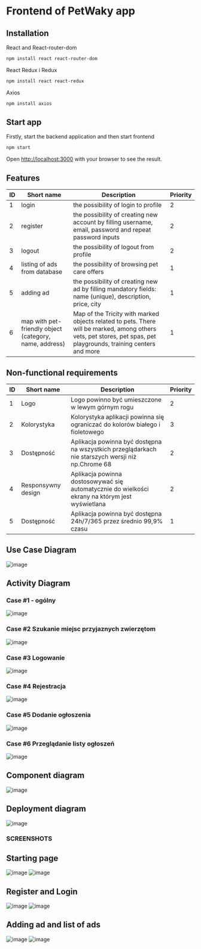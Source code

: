 # Frontend of PetWaky app

## Installation
React and React-router-dom
```bash
npm install react react-router-dom
```
React Redux i Redux
```bash
npm install react react-redux
```

Axios
```bash
npm install axios
```

## Start app
Firstly, start the backend application and then start frontend
```bash
npm start

```

Open [http://localhost:3000](http://localhost:3000) with your browser to see the result.

## Features


| ID | Short name | Description | Priority |
| --- | --- | --- | --- |
| 1 | login | the possibility of login to profile | 2 |
| 2 | register | the possibility of creating new account by filling username, email, password and repeat password inputs | 2 | 
| 3 | logout | the possibility of logout from profile | 2 |
| 4 | listing of ads from database | the possibility of browsing pet care offers | 1 |
| 5 | adding ad | the possibility of creating new ad by filling mandatory fields: name (unique), description, price, city | 1 | 
| 6 | map with pet-friendly object (category, name, address) | Map of the Tricity with marked objects related to pets. There will be marked, among others vets, pet stores, pet spas, pet playgrounds, training centers and more | 1 | 

## Non-functional requirements

| ID | Short name | Description | Priority |
| --- | --- | --- | --- |
| 1	| Logo | Logo powinno być umieszczone w lewym górnym rogu	| 2 |
| 2	| Kolorystyka	| Kolorystyka aplikacji powinna się ograniczać do kolorów białego i fioletowego	| 3 |
| 3	| Dostępność	| Aplikacja powinna być dostępna na wszystkich przeglądarkach nie starszych wersji niż np.Chrome 68	| 2 |
| 4	| Responsywny design	| Aplikacja powinna dostosowywać się automatycznie do wielkości ekrany na którym jest wyświetlana |	2 |
| 5	| Dostępność	| Aplikacja powinna być dostępna 24h/7/365 przez średnio 99,9% czasu |	1 |



## Use Case Diagram

![image](https://user-images.githubusercontent.com/48963185/119270518-4abdba00-bbfd-11eb-8c1d-5f0213f8f4fb.png)


## Activity Diagram

### Case #1 - ogólny
![image](https://user-images.githubusercontent.com/48963185/119256779-a28aff80-bbc2-11eb-97a6-b3570d47e101.png)

### Case #2 Szukanie miejsc przyjaznych zwierzętom
![image](https://user-images.githubusercontent.com/48963185/119269376-b00eac80-bbf7-11eb-80f8-f6fad2a11627.png)

### Case #3 Logowanie
![image](https://user-images.githubusercontent.com/48963185/119269889-40e68780-bbfa-11eb-9fbe-dad7d051de8c.png)

### Case #4 Rejestracja
![image](https://user-images.githubusercontent.com/48963185/119270875-337fcc00-bbff-11eb-8cd1-5b92df87b732.png)

### Case #5 Dodanie ogłoszenia
![image](https://user-images.githubusercontent.com/48963185/119270428-f31f4e80-bbfc-11eb-8f47-4840a8684399.png)

### Case #6 Przeglądanie listy ogłoszeń
![image](https://user-images.githubusercontent.com/48963185/119270978-b2750480-bbff-11eb-9205-9fbd731aed75.png)

## Component diagram
![image](https://user-images.githubusercontent.com/48963185/119469664-dd6a7000-bd47-11eb-98f6-437e6f345fa7.png)


## Deployment diagram
![image](https://user-images.githubusercontent.com/48963185/119271978-36c98680-bc04-11eb-91b8-b879d88cb7d3.png)


### SCREENSHOTS

## Starting page
![image](https://user-images.githubusercontent.com/48963185/119271023-ed773800-bbff-11eb-83d7-abdbcfd91476.png)
![image](https://user-images.githubusercontent.com/48963185/119271038-008a0800-bc00-11eb-8ed4-a9758155bbd8.png)

## Register and Login
![image](https://user-images.githubusercontent.com/48963185/119271060-2a432f00-bc00-11eb-8db1-ee54e6a5e957.png)
![image](https://user-images.githubusercontent.com/48963185/119271067-37f8b480-bc00-11eb-8320-80575fe0425b.png)

## Adding ad and list of ads
![image](https://user-images.githubusercontent.com/48963185/119271097-552d8300-bc00-11eb-9e37-74d2f36728bf.png)
![image](https://user-images.githubusercontent.com/48963185/119271118-65ddf900-bc00-11eb-8ebb-47599460e51a.png)




